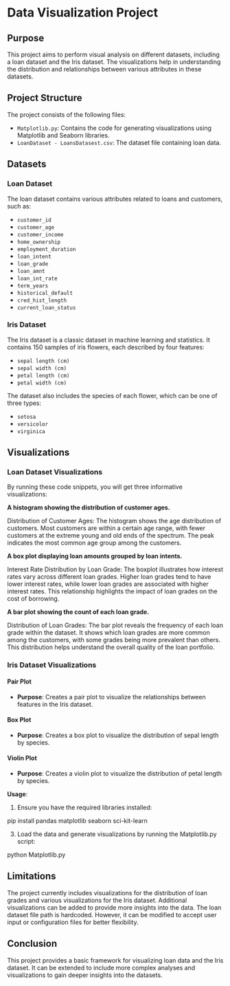 # Data Visualization Project

## Purpose
This project aims to perform visual analysis on different datasets, including a loan dataset and the Iris dataset. The visualizations help in understanding the distribution and relationships between various attributes in these datasets.

## Project Structure
The project consists of the following files:
- `Matplotlib.py`: Contains the code for generating visualizations using Matplotlib and Seaborn libraries.
- `LoanDataset - LoansDatasest.csv`: The dataset file containing loan data.

## Datasets

### Loan Dataset
The loan dataset contains various attributes related to loans and customers, such as:
- `customer_id`
- `customer_age`
- `customer_income`
- `home_ownership`
- `employment_duration`
- `loan_intent`
- `loan_grade`
- `loan_amnt`
- `loan_int_rate`
- `term_years`
- `historical_default`
- `cred_hist_length`
- `current_loan_status`

### Iris Dataset
The Iris dataset is a classic dataset in machine learning and statistics. It contains 150 samples of iris flowers, each described by four features:
- `sepal length (cm)`
- `sepal width (cm)`
- `petal length (cm)`
- `petal width (cm)`

The dataset also includes the species of each flower, which can be one of three types:
- `setosa`
- `versicolor`
- `virginica`

## Visualizations

### Loan Dataset Visualizations
By running these code snippets, you will get three informative visualizations:

**A histogram showing the distribution of customer ages.**

Distribution of Customer Ages: The histogram shows the age distribution of customers. Most customers are within a certain age range, with fewer customers at the extreme young and old ends of the spectrum. The peak indicates the most common age group among the customers.

**A box plot displaying loan amounts grouped by loan intents.**

Interest Rate Distribution by Loan Grade: The boxplot illustrates how interest rates vary across different loan grades. Higher loan grades tend to have lower interest rates, while lower loan grades are associated with higher interest rates. This relationship highlights the impact of loan grades on the cost of borrowing.

**A bar plot showing the count of each loan grade.**

Distribution of Loan Grades: The bar plot reveals the frequency of each loan grade within the dataset. It shows which loan grades are more common among the customers, with some grades being more prevalent than others. This distribution helps understand the overall quality of the loan portfolio.

### Iris Dataset Visualizations
#### Pair Plot
- **Purpose**: Creates a pair plot to visualize the relationships between features in the Iris dataset.

#### Box Plot
- **Purpose**: Creates a box plot to visualize the distribution of sepal length by species.


#### Violin Plot
- **Purpose**: Creates a violin plot to visualize the distribution of petal length by species.

**Usage**: 
1. Ensure you have the required libraries installed:
   
pip install pandas matplotlib seaborn sci-kit-learn

3. Load the data and generate visualizations by running the Matplotlib.py script:
   
python Matplotlib.py

## Limitations
The project currently includes visualizations for the distribution of loan grades and various visualizations for the Iris dataset. Additional visualizations can be added to provide more insights into the data.
The loan dataset file path is hardcoded. However, it can be modified to accept user input or configuration files for better flexibility.

## Conclusion
This project provides a basic framework for visualizing loan data and the Iris dataset. It can be extended to include more complex analyses and visualizations to gain deeper insights into the datasets.
